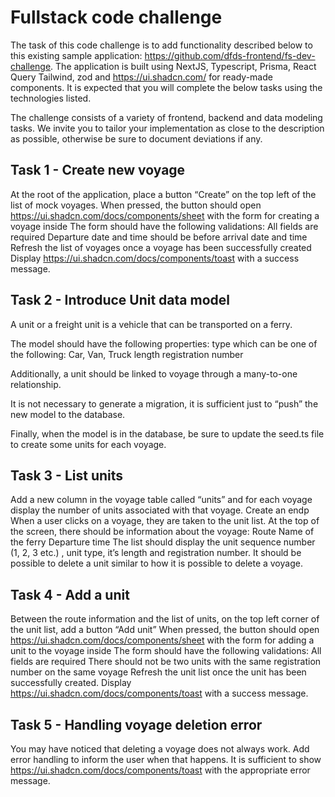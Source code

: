 # Fullstack code challenge

The task of this code challenge is to add functionality described below to this existing sample application: https://github.com/dfds-frontend/fs-dev-challenge. The application is built using NextJS, Typescript, Prisma, React Query Tailwind, zod and https://ui.shadcn.com/ for ready-made components. It is expected that you will complete the below tasks using the technologies listed.

The challenge consists of a variety of frontend, backend and data modeling tasks. We invite you to tailor your implementation as close to the description as possible, otherwise be sure to document deviations if any. 

## Task 1 - Create new voyage
At the root of the application, place a button “Create” on the top left of the list of mock voyages.
When pressed, the button should open https://ui.shadcn.com/docs/components/sheet with the form for creating a voyage inside
The form should have the following validations:
All fields are required
Departure date and time should be before arrival date and time
Refresh the list of voyages once a voyage has been successfully created
Display https://ui.shadcn.com/docs/components/toast with a success message.

## Task 2 - Introduce Unit data model
A unit or a freight unit is a vehicle that can be transported on a ferry. 

The model should have the following properties:
type which can be one of the following: Car, Van, Truck
length
registration number

Additionally, a unit should be linked to voyage through a many-to-one relationship. 

It is not necessary to generate a migration, it is sufficient just to “push” the new model to the database. 

Finally, when the model is in the database, be sure to update the seed.ts file to create some units for each voyage. 

## Task 3 - List units
Add a new column in the voyage table called “units” and for each voyage display the number of units associated with that voyage.
Create an endp
When a user clicks on a voyage, they are taken to the unit list. 
At the top of the screen, there should be information about the voyage:
Route
Name of the ferry
Departure time
The list should display the unit sequence number (1, 2, 3 etc.) , unit type, it’s length and registration number.
It should be possible to delete a unit similar to how it is possible to delete a voyage. 

## Task 4 - Add a unit
Between the route information and the list of units, on the top left corner of the unit list, add a button “Add unit”
When pressed, the button should open https://ui.shadcn.com/docs/components/sheet with the form for adding a unit to the voyage inside
The form should have the following validations:
All fields are required
There should not be two units with the same registration number on the same voyage
Refresh the unit list once the unit has been successfully created.
Display https://ui.shadcn.com/docs/components/toast with a success message.

## Task 5 - Handling voyage deletion error
You may have noticed that deleting a voyage does not always work. Add error handling to inform the user when that happens. It is sufficient to show https://ui.shadcn.com/docs/components/toast with the appropriate error message. 

